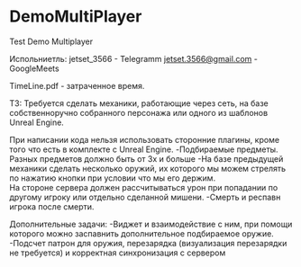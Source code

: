 # DemoMultiPlayer
Test Demo Multiplayer

Испольниетль: jetset_3566 - Telegramm
	      jetset.3566@gmail.com - GoogleMeets
 
TimeLine.pdf - затраченное время.


ТЗ:
Требуется сделать механики, работающие через сеть, на базе собственноручно собранного персонажа или одного из шаблонов Unreal Engine. 

При написании кода нельзя использовать сторонние плагины, кроме того что есть в комплекте с Unreal Engine. 
-Подбираемые предметы. Разных предметов должно быть от 3х и больше
-На базе предыдущей механики сделать несколько оружий, их которого мы можем стрелять по нажатию кнопки при условии что мы его держим.  
На стороне сервера должен рассчитываться урон при попадании по другому игроку или отдельно сделанной мишени.
-Смерть и респавн игрока после смерти.

Дополнительные задачи: 
-Виджет и взаимодействие с ним, при помощи которого можно заспавнить дополнительное подбираемое оружие.
-Подсчет патрон для оружия, перезарядка (визуализация перезарядки не требуется) и корректная синхронизация с сервером